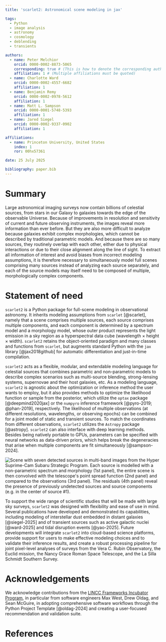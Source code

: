 ```yaml
---
title: 'scarlet2: Astronomical scene modeling in jax'

tags:
  - Python
  - image analysis
  - astronomy
  - cosmology
  - deblending
  - transients

authors:
  - name: Peter Melchior
    orcid: 0000-0002-8873-5065
    corresponding: true # (This is how to denote the corresponding author)
    affiliation: 1 # (Multiple affiliations must be quoted)
  - name: Charlotte Ward
    orcid: 0000-0002-4557-6682
    affiliation: 1
  - name: Benjamin Remy
    orcid: 0000-0002-0978-5612
    affiliation: 1
  - name: Matt L. Sampson
    orcid: 0000-0001-5748-5393
    affiliation: 1
  - name: Jared Siegel
    orcid: 0000-0002-9337-0902
    affiliation: 1

affiliations:
  - name: Princeton University, United States
    index: 1
    ror: 00hx57361

date: 25 July 2025

bibliography: paper.bib
---
```


# Summary

Large astronomical imaging surveys now contain billions of celestial sources, from stars in our Galaxy to galaxies
towards the edge of the observable Universe. Because of improvements in resolution and sensitivity of current and future
observing instruments, the images reveal more information than ever before. But they are also more difficult to analyze
because galaxies exhibit complex morphologies, which cannot be described by traditional parametric models. And because
there are so many sources, they routinely overlap with each other, either due to physical interactions or due to their
close alignment along the line of sight. To extract all information of interest and avoid biases from incorrect modeling
assumptions, it is therefore necessary to simultaneously model full scenes comprising many sources instead of analyzing
each source separately, and each of the source models may itself need to be composed of multiple,
morphologically complex
components.

# Statement of need

`scarlet2` is a Python package for full-scene modeling in observational astronomy. It inherits modeling assumptions from
`scarlet` [@scarlet], namely that a scene comprises multiple sources, each source comprises multiple
components, and each component is determined by a spectrum model and a morphology model, whose outer product
represents the light
emission in a sky region as a hyperspectral data cube (wavelength $\times$ height $\times$ width). `scarlet2` retains
the object-oriented paradigm and many classes and functions from `scarlet`, but augments standard Python with the `jax`
library [@jax2018github] for automatic differentiation and just-in-time compilation.

`scarlet2` acts as a flexible, modular, and extendable modeling language for celestial sources that combines parametric
and non-parametric models to describe complex scenarios such as multi-source blending, strong-lensing systems,
supernovae and their host galaxies, etc. As a modeling language, `scarlet2` is agnostic about the optimization or
inference method the user wants to employ, but it also provides methods to optimize the likelihood function or
sample from
the posterior, which utilize the `optax` package [@deepmind2020jax] or the `numpyro` inference framework
[@pyro-2019; @phan-2019], respectively. The likelihood of multiple
observations (at different resolutions, wavelengths, or observing epochs) can be combined for a joint model of
static and transient sources. To match the coordinates from different observations, `scarlet2` utilizes the `Astropy`
package [@astropy]. `scarlet2` can also interface with deep learning methods. Besides being natively portable
to GPUs, parameters can be specified with neural networks as data-driven priors, which helps break the
degeneracies that arise
when multiple components are fit simultaneously [@sampson-2024].

![Scene with seven detected sources in multi-band images from the Hyper Suprime-Cam Subaru Strategic Program.
Each source is modelled with a non-parametric spectrum and morphology (1st panel), the entire scene is then convolved
with the telescope's point spread function (2nd panel) and compared to the observations (3rd panel).
The residuals (4th panel) reveal the presence of previously undetected sources and source components (e.g. in the center of source
#1).](scarlet2_model.png)

To support the wide range of scientific studies that will be made with large sky surveys, `scarlet2` was designed with
flexibility and ease of use in mind. Several publications have developed and demonstrated its capabilities,
including
modeling of interstellar dust embedded in distant galaxies [@siegel-2025] and of transient sources such as
active galactic
nuclei [@ward-2025] and tidal disruption events [@yao-2025].
Future developments will integrate `scarlet2` into cloud-based science platforms, provide support for users to
make effective
modeling choices and to validate their inference results, and create a robust processing pipeline for joint pixel-level
analyses of surveys from the Vera C. Rubin Observatory, the Euclid mission, the Nancy Grace Roman Space Telescope, and
the La Silla Schmidt Southern Survey.

# Acknowledgements

We acknowledge contributions from
the [LINCC Frameworks Incubator Program](https://lsstdiscoveryalliance.org/programs/lincc-frameworks/incubators/),
in
particular from software engineers Max West, Drew Oldag, and Sean McGuire, in adopting comprehensive software workflows
through the Python Project Template [@oldag-2024] and creating a user-focused recommendation and validation
suite.

# References